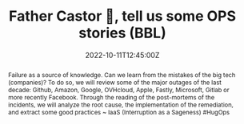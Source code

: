 ---
title: Father Castor 🐻, tell us some OPS stories (BBL)

event: BBL @ Worldline
event_url: https://worldline.com/

location: Online

summary: Following the latest IT incidents? What can we learn?
abstract: "Failure as a source of knowledge. Can we learn from the mistakes of the big tech (companies)?
To do so, we will review some of the major outages of the last decade: Github, Amazon, Google, OVHcloud, Apple, Fastly, Microsoft, Gitlab or more recently Facebook. Through the reading of the post-mortems of the incidents, we will analyze the root cause, the implementation of the remediation, and extract some good practices

~ IaaS (Interruption as a Sageness) #HugOps"

date: "2022-10-11T12:45:00Z"
date_end: "2022-10-11T14:00:00Z"
all_day: false

publishDate: "2022-09-20T00:00:00Z"

authors: [David Aparicio]
tags: [Brown Bag Lunch, Cloud, SRE, BBL, Meetup, Lunch & Learn]

featured: false

image:
  caption: 'Crédits: [**charlesdeluvio/unsplash**](https://unsplash.com/photos/wn7dOzUh3Rs)'
  #'Photo by [charlesdeluvio](https://unsplash.com/@charlesdeluvio) on [Unsplash](https://unsplash.com/photos/wn7dOzUh3Rs)'
  focal_point: Right

links:
- icon: comments
  icon_pack: fas
  name: Feedback
  url: https://s.42l.fr/worldbbl
url_code: ""
url_pdf: ""
url_slides: ""
url_video: ""

slides: ""
projects: []
---